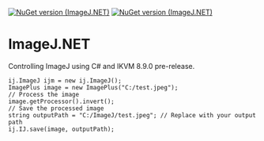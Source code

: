 [![NuGet version (ImageJ.NET)](https://img.shields.io/nuget/v/ImageJ.NET.svg)](https://www.nuget.org/packages/ImageJ.NET/154.0.0)
[![NuGet version (ImageJ.NET)](https://img.shields.io/nuget/dt/ImageJ.NET?color=g)](https://www.nuget.org/packages/ImageJ.NET/154.0.0)
# ImageJ.NET
Controlling ImageJ using C# and IKVM 8.9.0 pre-release.
```
ij.ImageJ ijm = new ij.ImageJ();
ImagePlus image = new ImagePlus("C:/test.jpeg");
// Process the image
image.getProcessor().invert();
// Save the processed image
string outputPath = "C:/ImageJ/test.jpeg"; // Replace with your output path
ij.IJ.save(image, outputPath);
```